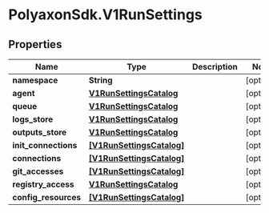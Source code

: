 # PolyaxonSdk.V1RunSettings

## Properties
Name | Type | Description | Notes
------------ | ------------- | ------------- | -------------
**namespace** | **String** |  | [optional] 
**agent** | [**V1RunSettingsCatalog**](V1RunSettingsCatalog.md) |  | [optional] 
**queue** | [**V1RunSettingsCatalog**](V1RunSettingsCatalog.md) |  | [optional] 
**logs_store** | [**V1RunSettingsCatalog**](V1RunSettingsCatalog.md) |  | [optional] 
**outputs_store** | [**V1RunSettingsCatalog**](V1RunSettingsCatalog.md) |  | [optional] 
**init_connections** | [**[V1RunSettingsCatalog]**](V1RunSettingsCatalog.md) |  | [optional] 
**connections** | [**[V1RunSettingsCatalog]**](V1RunSettingsCatalog.md) |  | [optional] 
**git_accesses** | [**[V1RunSettingsCatalog]**](V1RunSettingsCatalog.md) |  | [optional] 
**registry_access** | [**V1RunSettingsCatalog**](V1RunSettingsCatalog.md) |  | [optional] 
**config_resources** | [**[V1RunSettingsCatalog]**](V1RunSettingsCatalog.md) |  | [optional] 



